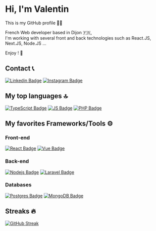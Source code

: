 # Hi, I'm Valentin

This is my GitHub profile 🙋‍♂️

French Web developer based in Dijon 🇫🇷, <br />
I'm working with several front and back technologies such as React.JS, Next.JS, Node.JS ... <br /> 

Enjoy ! 🎊


## Contact 📞
[![Linkedin Badge](https://img.shields.io/badge/LinkedIn-0077B5?style=for-the-badge&logo=linkedin&logoColor=white)](https://www.linkedin.com/in/valentin-marguerie/)
[![Instagram Badge](https://img.shields.io/badge/Instagram-E4405F?style=for-the-badge&logo=instagram&logoColor=white)](https://www.instagram.com/valentin_marguerie/)

## My top languages 🔝
[![TypeScript Badge](https://img.shields.io/badge/TypeScript-007ACC?style=for-the-badge&logo=typescript&logoColor=white)](#)
[![JS Badge](https://img.shields.io/badge/JavaScript-F7DF1E?style=for-the-badge&logo=javascript&logoColor=black)](#) 
[![PHP Badge](https://img.shields.io/badge/PHP-777BB4?style=for-the-badge&logo=php&logoColor=white)](#)

## My favorites Frameworks/Tools ⚙️
### Front-end
[![React Badge](https://img.shields.io/badge/React-20232A?style=for-the-badge&logo=react&logoColor=61DAFB)](#) 
[![Vue Badge](https://img.shields.io/badge/Vue.js-35495E?style=for-the-badge&logo=vue.js&logoColor=4FC08D)](#) 

### Back-end
[![Nodejs Badge](https://img.shields.io/badge/Node.js-43853D?style=for-the-badge&logo=node.js&logoColor=white)](#) 
[![Laravel Badge](https://img.shields.io/badge/Laravel-FF2D20?style=for-the-badge&logo=laravel&logoColor=white)](#)

### Databases
[![Postgres Badge](https://img.shields.io/badge/PostgreSQL-316192?style=for-the-badge&logo=postgresql&logoColor=white)](#) 
[![MongoDB Badge](https://img.shields.io/badge/MongoDB-4EA94B?style=for-the-badge&logo=mongodb&logoColor=white)](#) 
	
## Streaks 🔥
[![GitHub Streak](https://github-readme-streak-stats.herokuapp.com/?user=valentinm27&theme=calm)](https://git.io/streak-stats)


